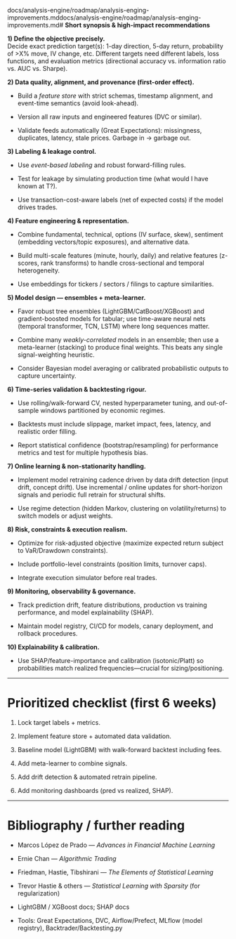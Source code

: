 docs/analysis-engine/roadmap/analysis-enging-improvements.mddocs/analysis-engine/roadmap/analysis-enging-improvements.md# **Short synopsis & high-impact recommendations**

**1\) Define the objective precisely.**  
 Decide exact prediction target(s): 1-day direction, 5-day return, probability of \>X% move, IV change, etc. Different targets need different labels, loss functions, and evaluation metrics (directional accuracy vs. information ratio vs. AUC vs. Sharpe).

**2\) Data quality, alignment, and provenance (first-order effect).**

* Build a *feature store* with strict schemas, timestamp alignment, and event-time semantics (avoid look-ahead).

* Version all raw inputs and engineered features (DVC or similar).

* Validate feeds automatically (Great Expectations): missingness, duplicates, latency, stale prices. Garbage in → garbage out.

**3\) Labeling & leakage control.**

* Use *event-based labeling* and robust forward-filling rules.

* Test for leakage by simulating production time (what would I have known at T?).

* Use transaction-cost-aware labels (net of expected costs) if the model drives trades.

**4\) Feature engineering & representation.**

* Combine fundamental, technical, options (IV surface, skew), sentiment (embedding vectors/topic exposures), and alternative data.

* Build multi-scale features (minute, hourly, daily) and relative features (z-scores, rank transforms) to handle cross-sectional and temporal heterogeneity.

* Use embeddings for tickers / sectors / filings to capture similarities.

**5\) Model design — ensembles \+ meta-learner.**

* Favor robust tree ensembles (LightGBM/CatBoost/XGBoost) and gradient-boosted models for tabular; use time-aware neural nets (temporal transformer, TCN, LSTM) where long sequences matter.

* Combine many *weakly-correlated* models in an ensemble; then use a meta-learner (stacking) to produce final weights. This beats any single signal-weighting heuristic.

* Consider Bayesian model averaging or calibrated probabilistic outputs to capture uncertainty.

**6\) Time-series validation & backtesting rigour.**

* Use rolling/walk-forward CV, nested hyperparameter tuning, and out-of-sample windows partitioned by economic regimes.

* Backtests must include slippage, market impact, fees, latency, and realistic order filling.

* Report statistical confidence (bootstrap/resampling) for performance metrics and test for multiple hypothesis bias.

**7\) Online learning & non-stationarity handling.**

* Implement model retraining cadence driven by data drift detection (input drift, concept drift). Use incremental / online updates for short-horizon signals and periodic full retrain for structural shifts.

* Use regime detection (hidden Markov, clustering on volatility/returns) to switch models or adjust weights.

**8\) Risk, constraints & execution realism.**

* Optimize for risk-adjusted objective (maximize expected return subject to VaR/Drawdown constraints).

* Include portfolio-level constraints (position limits, turnover caps).

* Integrate execution simulator before real trades.

**9\) Monitoring, observability & governance.**

* Track prediction drift, feature distributions, production vs training performance, and model explainability (SHAP).

* Maintain model registry, CI/CD for models, canary deployment, and rollback procedures.

**10\) Explainability & calibration.**

* Use SHAP/feature-importance and calibration (isotonic/Platt) so probabilities match realized frequencies—crucial for sizing/positioning.

---

# **Prioritized checklist (first 6 weeks)**

1. Lock target labels \+ metrics.

2. Implement feature store \+ automated data validation.

3. Baseline model (LightGBM) with walk-forward backtest including fees.

4. Add meta-learner to combine signals.

5. Add drift detection & automated retrain pipeline.

6. Add monitoring dashboards (pred vs realized, SHAP).

---

# **Bibliography / further reading**

* Marcos López de Prado — *Advances in Financial Machine Learning*

* Ernie Chan — *Algorithmic Trading*

* Friedman, Hastie, Tibshirani — *The Elements of Statistical Learning*

* Trevor Hastie & others — *Statistical Learning with Sparsity* (for regularization)

* LightGBM / XGBoost docs; SHAP docs

* Tools: Great Expectations, DVC, Airflow/Prefect, MLflow (model registry), Backtrader/Backtesting.py

